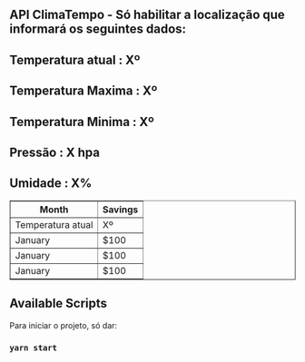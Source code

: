 ## API ClimaTempo - Só habilitar a localização que informará os seguintes dados:


## Temperatura atual : Xº
## Temperatura Maxima : Xº
## Temperatura Minima : Xº
## Pressão : X hpa
## Umidade : X%

<table border="1">
  <tr>
    <th>Month</th>
    <th>Savings</th>
  </tr>
  <tr>
    <td>Temperatura atual</td>
    <td>Xº</td>
  </tr>
   <tr>
    <td>January</td>
    <td>$100</td>
  </tr>
     <tr>
    <td>January</td>
    <td>$100</td>
    
  </tr>
     <tr>
    <td>January</td>
    <td>$100</td>
  </tr>
</table>




## Available Scripts

Para iniciar o projeto, só dar:

### `yarn start`

